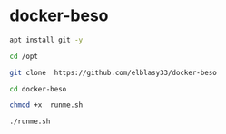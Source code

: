 # docker-beso
``` bash
apt install git -y
```
``` bash
cd /opt
```
``` bash
git clone  https://github.com/elblasy33/docker-beso
```
``` bash
cd docker-beso
```
``` bash
chmod +x  runme.sh
```
``` bash
./runme.sh
```
